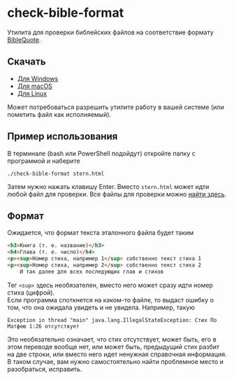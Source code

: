 # check-bible-format

Утилита для проверки библейских файлов на
соответствие формату [BibleQuote](https://github.com/demidko/BibleQuote).

## Скачать

* [Для Windows](https://github.com/demidko/check-bible-format/releases/download/2023.01.15/check-bible-format.exe)
* [Для macOS](https://github.com/demidko/check-bible-format/releases/download/2023.01.15/check-bible-format-macos)
* [Для Linux](https://github.com/demidko/check-bible-format/releases/download/2023.01.15/check-bible-format-linux)

Может потребоваться разрешить утилите работу в вашей системе (или пометить файл как исполняемый).

## Пример использования

В терминале (bash или PowerShell подойдут) откройте папку с программой и наберите

```shell
./check-bible-format stern.html

```

Затем нужно нажать клавишу Enter. Вместо `stern.html` может идти любой файл для проверки. Все файлы для проверки
можно [найти здесь](https://github.com/demidko/BibleQuote/tree/main/src/main/resources/bible).

## Формат

Ожидается, что формат текста эталонного файла будет таким

```html
<h3>Книга (т. е. название)</h3>
<h4>Глава (т. е. число)</h4>
<p><sup>Номер стиха, например 1</sup> собственно текст стиха 1
<p><sup>Номер стиха, например 2</sup> собственно текст стиха 2
    И так далее для всех последующих глав и стихов
```

Тег `<sup>` здесь необязателен, вместо него может сразу идти номер стиха (цифрой).  
Если программа споткнется на каком-то файле, то выдаст ошибку о том, что она ожидала увидеть и не увидела. Например,
такую

```text
Exception in thread "main" java.lang.IllegalStateException: Стих По Матфею 1:26 отсутствует
```

Это необязательно означает, что стих отсутствует, может быть, его в этом переводе вообще нет, или может
быть, предыдущий стих разбит на две строки, или вместо него идет ненужная справочная информация. В
таком случае, вам нужно самостоятельно найти проблемное место и
разобраться, исправить. 
